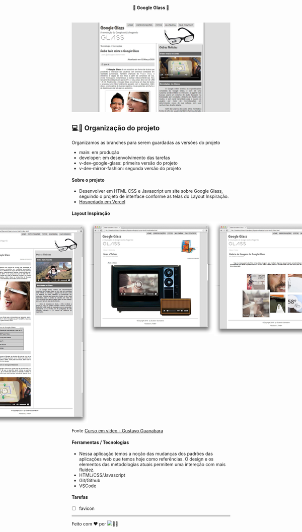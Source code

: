 <h4 align="center"> 
	🚧 Google Glass 🚀
</h4> 

<h1 align="center">
    <img alt="versão 1.0 do projeto" title="#google-glass" src="./.github/google-glass-tela.jpg">
</h1> 

## 💻🔖 Organização do projeto 

Organizamos as branches para serem guardadas as versões do projeto
- main: em produção
- developer: em desenvolvimento das tarefas
- v-dev-google-glass: primeira versão do projeto
- v-dev-mirror-fashion: segunda versão do projeto

#### Sobre o projeto 

- Desenvolver em HTML CSS e Javascript um site sobre Google Glass, seguindo o projeto de interface conforme as telas do Layout Inspiração.
- [Hospedado em Vercel](https://google-glass.vercel.app/) 

#### Layout Inspiração 

<p align="center" style="display: flex; align-items: flex-start; justify-content: center;">
  <img alt="versão 1.0 do projeto" title="#google-glass" src="./_interface/05-fale-conosco.jpg" width="400px">
  <img alt="versão 1.0 do projeto" title="#google-glass" src="./_interface/01-index.jpg" width="400px">
  <img alt="versão 1.0 do projeto" title="#google-glass" src="./_interface/04-multimidia.jpg" width="400px">
  <img alt="versão 1.0 do projeto" title="#google-glass" src="./_interface/03-fotos.jpg" width="400px">
  <img alt="versão 1.0 do projeto" title="#google-glass" src="./_interface/02-specs.jpg" width="400px">
</p> 

Fonte [Curso em video - Gustavo Guanabara](https://www.youtube.com/watch?v=epDCjksKMok&list=PLHz_AreHm4dlAnJ_jJtV29RFxnPHDuk9o&index=1) 

#### Ferramentas / Tecnologias

- Nessa aplicação temos a noção das mudanças dos padrões das aplicações web que temos hoje como referências. O design e os elementos das metodologias atuais permitem uma intereção com mais fluidez.
- HTML/CSS/Javascript
- Git/Github
- VSCode

#### Tarefas

- [ ] favicon

---

Feito com ❤️ por <a href="https://www.linkedin.com/in/douglasabnovato/"><img src="https://img.shields.io/static/v1?label=Dev&message=douglasabnovato&color=7159c1&style=for-the-badge&logo=ghost"/></a>👋🏽
